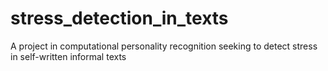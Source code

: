 # stress_detection_in_texts
A project in computational personality recognition seeking to detect stress in self-written informal texts
